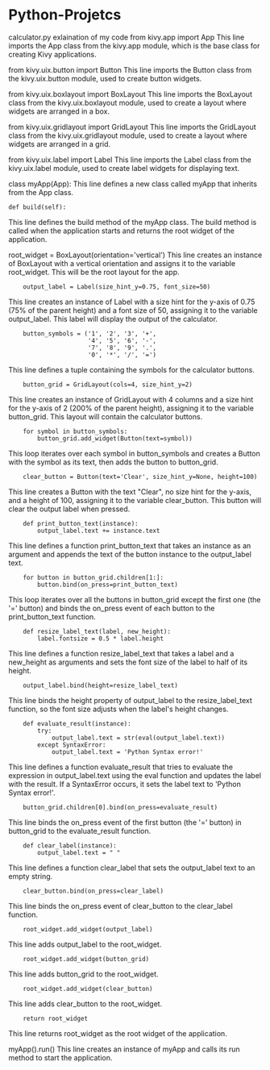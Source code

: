 # Python-Projetcs
calculator.py 
exlaination of my code
from kivy.app import App
This line imports the App class from the kivy.app module, which is the base class for creating Kivy applications.

from kivy.uix.button import Button
This line imports the Button class from the kivy.uix.button module, used to create button widgets.

from kivy.uix.boxlayout import BoxLayout
This line imports the BoxLayout class from the kivy.uix.boxlayout module, used to create a layout where widgets are arranged in a box.

from kivy.uix.gridlayout import GridLayout
This line imports the GridLayout class from the kivy.uix.gridlayout module, used to create a layout where widgets are arranged in a grid.

from kivy.uix.label import Label
This line imports the Label class from the kivy.uix.label module, used to create label widgets for displaying text.

class myApp(App):
This line defines a new class called myApp that inherits from the App class.

    def build(self):
This line defines the build method of the myApp class. The build method is called when the application starts and returns the root widget of the application.

   root_widget = BoxLayout(orientation='vertical')
This line creates an instance of BoxLayout with a vertical orientation and assigns it to the variable root_widget. This will be the root layout for the app.

        output_label = Label(size_hint_y=0.75, font_size=50)
This line creates an instance of Label with a size hint for the y-axis of 0.75 (75% of the parent height) and a font size of 50, assigning it to the variable output_label. This label will display the output of the calculator.


        button_symbols = ('1', '2', '3', '+',
                          '4', '5', '6', '-',
                          '7', '8', '9', '.',
                          '0', '*', '/', '=')
This line defines a tuple containing the symbols for the calculator buttons.

        button_grid = GridLayout(cols=4, size_hint_y=2)
This line creates an instance of GridLayout with 4 columns and a size hint for the y-axis of 2 (200% of the parent height), assigning it to the variable button_grid. This layout will contain the calculator buttons.

        for symbol in button_symbols:
            button_grid.add_widget(Button(text=symbol))
This loop iterates over each symbol in button_symbols and creates a Button with the symbol as its text, then adds the button to button_grid.

        clear_button = Button(text='Clear', size_hint_y=None, height=100)
This line creates a Button with the text "Clear", no size hint for the y-axis, and a height of 100, assigning it to the variable clear_button. This button will clear the output label when pressed.

        def print_button_text(instance):
            output_label.text += instance.text
This line defines a function print_button_text that takes an instance as an argument and appends the text of the button instance to the output_label text.

        for button in button_grid.children[1:]:
            button.bind(on_press=print_button_text)
This loop iterates over all the buttons in button_grid except the first one (the '=' button) and binds the on_press event of each button to the print_button_text function.

        def resize_label_text(label, new_height):
            label.fontsize = 0.5 * label.height
This line defines a function resize_label_text that takes a label and a new_height as arguments and sets the font size of the label to half of its height.

        output_label.bind(height=resize_label_text)
This line binds the height property of output_label to the resize_label_text function, so the font size adjusts when the label's height changes.

        def evaluate_result(instance):
            try:
                output_label.text = str(eval(output_label.text))
            except SyntaxError:
                output_label.text = 'Python Syntax error!'
This line defines a function evaluate_result that tries to evaluate the expression in output_label.text using the eval function and updates the label with the result. If a SyntaxError occurs, it sets the label text to 'Python Syntax error!'.

        button_grid.children[0].bind(on_press=evaluate_result)
This line binds the on_press event of the first button (the '=' button) in button_grid to the evaluate_result function.

        def clear_label(instance):
            output_label.text = " "
This line defines a function clear_label that sets the output_label text to an empty string.

        clear_button.bind(on_press=clear_label)
This line binds the on_press event of clear_button to the clear_label function.

        root_widget.add_widget(output_label)
This line adds output_label to the root_widget.

        root_widget.add_widget(button_grid)
This line adds button_grid to the root_widget.

        root_widget.add_widget(clear_button)
This line adds clear_button to the root_widget.

        return root_widget
This line returns root_widget as the root widget of the application.


myApp().run()
This line creates an instance of myApp and calls its run method to start the application.

